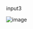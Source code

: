 input3 

![image](https://user-images.githubusercontent.com/65701532/208293609-a7dc5ca8-7b92-4e24-9f61-1df9e4593c27.png)
